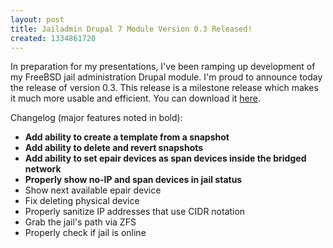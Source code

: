 ```yaml
---
layout: post
title: Jailadmin Drupal 7 Module Version 0.3 Released!
created: 1334861720
---
```

In preparation for my presentations, I've been ramping up development of my FreeBSD jail administration Drupal module. I'm proud to announce today the release of version 0.3. This release is a milestone release which makes it much more usable and efficient. You can download it <a href="https://github.com/downloads/lattera/drupal-jailadmin/jailadmin-7.x-0.3.tar.gz">here</a>.

Changelog (major features noted in bold):
<ul>
<li><strong>Add ability to create a template from a snapshot</strong></li>
<li><strong>Add ability to delete and revert snapshots</strong></li>
<li><strong>Add ability to set epair devices as span devices inside the bridged network</strong></li>
<li><strong>Properly show no-IP and span devices in jail status</strong></li>
<li>Show next available epair device</li>
<li>Fix deleting physical device</li>
<li>Properly sanitize IP addresses that use CIDR notation</li>
<li>Grab the jail's path via ZFS</li>
<li>Properly check if jail is online</li>
</ul>
